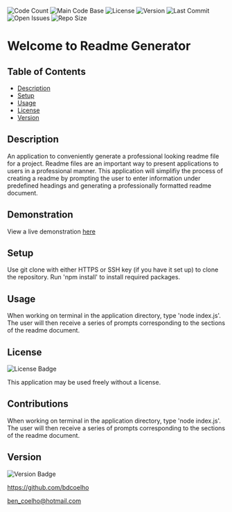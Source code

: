 
  ![Code Count](https://img.shields.io/github/languages/count/bdcoelho/readme-generator) 
  ![Main Code Base](https://img.shields.io/github/languages/top/bdcoelho/readme-generator) 
  ![License](https://img.shields.io/badge/license-None-blue) 
  ![Version](https://img.shields.io/badge/version-1.0-red) 
  ![Last Commit](https://img.shields.io/github/last-commit/bdcoelho/readme-generator) 
  ![Open Issues](https://img.shields.io/github/issues-raw/bdcoelho/readme-generator) 
  ![Repo Size](https://img.shields.io/github/repo-size/bdcoelho/readme-generator)

  # Welcome to Readme Generator


  ## Table of Contents

  * [Description](#Description)
  * [Setup](#Setup)
  * [Usage](#Usage)
  * [License](#License)
  * [Version](#Version)


  ## Description

  An application to conveniently generate a professional looking readme file for a project. Readme files are an important way to present applications to users in a professional manner. This application will simplifiy the process of creating a readme by prompting the user to enter information under predefined headings and generating a professionally formatted readme document.


  ## Demonstration

  View a live demonstration [here](https://www.youtube.com/embed/zk3hq5gjibU)

  ## Setup

  Use git clone with either HTTPS or SSH key (if you have it set up) to clone the repository. Run 'npm install' to install required packages.


  ## Usage

  When working on terminal in the application directory, type 'node index.js'. The user will then receive a series of prompts corresponding to the sections of the readme document.


  ## License

  ![License Badge](https://img.shields.io/badge/license-None-blue)

  This application may be used freely without a license.

  ## Contributions

  When working on terminal in the application directory, type 'node index.js'. The user will then receive a series of prompts corresponding to the sections of the readme document.



  ## Version

  ![Version Badge](https://img.shields.io/badge/version-1.0-red)


  https://github.com/bdcoelho 

  ben_coelho@hotmail.com

  
